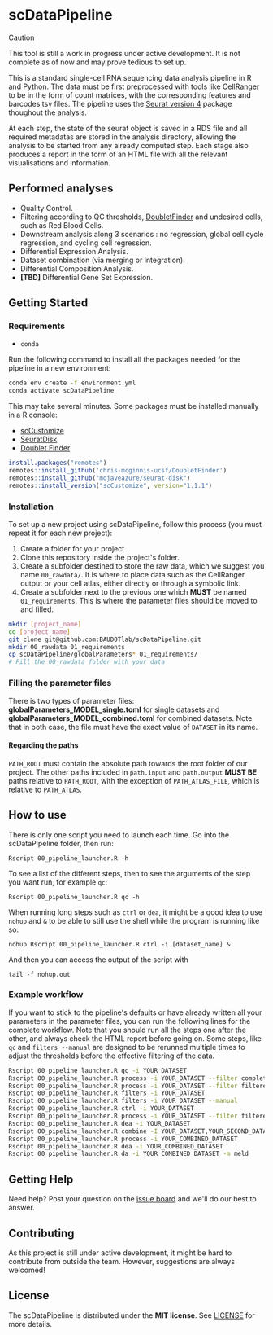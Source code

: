 # scDataPipeline

> [!CAUTION]
> This tool is still a work in progress under active development. It is not complete as of now and may prove tedious to set up.

This is a standard single-cell RNA sequencing data analysis pipeline in R and Python. The data must be first preprocessed with tools like [CellRanger](https://github.com/10XGenomics/cellranger) to be in the form of count matrices, with the corresponding features and barcodes tsv files. The pipeline uses the [Seurat version 4](https://satijalab.org/seurat/) package thoughout the analysis.

At each step, the state of the seurat object is saved in a RDS file and all required metadatas are stored in the analysis directory, allowing the analysis to be started from any already computed step. Each stage also produces a report in the form of an HTML file with all the relevant visualisations and information.

## Performed analyses

- Quality Control.
- Filtering according to QC thresholds, [DoubletFinder](https://github.com/chris-mcginnis-ucsf/DoubletFinder) and undesired cells, such as Red Blood Cells.
- Downstream analysis along 3 scenarios : no regression, global cell cycle regression, and cycling cell regression.
- Differential Expression Analysis.
- Dataset combination (via merging or integration).
- Differential Composition Analysis.
- **[TBD]** Differential Gene Set Expression.

## Getting Started

### Requirements

- `conda`

Run the following command to install all the packages needed for the pipeline in a new environment:

```bash
conda env create -f environment.yml
conda activate scDataPipeline
```

This may take several minutes. Some packages must be installed manually in a R console:

- [scCustomize](https://github.com/samuel-marsh/scCustomize)
- [SeuratDisk](https://github.com/mojaveazure/seurat-disk)
- [Doublet Finder](https://github.com/chris-mcginnis-ucsf/DoubletFinder)

```R
install.packages("remotes")
remotes::install_github('chris-mcginnis-ucsf/DoubletFinder')
remotes::install_github("mojaveazure/seurat-disk")
remotes::install_version("scCustomize", version="1.1.1")
```

### Installation

To set up a new project using scDataPipeline, follow this process (you must repeat it for each new project):

1. Create a folder for your project
2. Clone this repository inside the project's folder.
3. Create a subfolder destined to store the raw data, which we suggest you name `00_rawdata/`. It is where to place data such as the CellRanger output or your cell atlas, either directly or through a symbolic link.
4. Create a subfolder next to the previous one which **MUST** be named `01_requirements`. This is where the parameter files should be moved to and filled.

```bash
mkdir [project_name]
cd [project_name]
git clone git@github.com:BAUDOTlab/scDataPipeline.git
mkdir 00_rawdata 01_requirements
cp scDataPipeline/globalParameters* 01_requirements/
# Fill the 00_rawdata folder with your data
```

### Filling the parameter files

There is two types of parameter files: **globalParameters_MODEL_single.toml** for single datasets and **globalParameters_MODEL_combined.toml** for combined datasets. Note that in both case, the file must have the exact value of `DATASET` in its name.

#### Regarding the paths

`PATH_ROOT` must contain the absolute path towards the root folder of our project. The other paths included in `path.input` and `path.output` **MUST BE** paths relative to `PATH_ROOT`, with the exception of `PATH_ATLAS_FILE`, which is relative to `PATH_ATLAS`.

## How to use

There is only one script you need to launch each time. Go into the scDataPipeline folder, then run:

```
Rscript 00_pipeline_launcher.R -h
```

To see a list of the different steps, then to see the arguments of the step you want run, for example `qc`:

```
Rscript 00_pipeline_launcher.R qc -h
```

When running long steps such as `ctrl` or `dea`, it might be a good idea to use `nohup` and `&` to be able to still use the shell while the program is running like so:

```
nohup Rscript 00_pipeline_launcher.R ctrl -i [dataset_name] &
```

And then you can access the output of the script with

```
tail -f nohup.out
```

### Example workflow

If you want to stick to the pipeline's defaults or have already written all your parameters in the parameter files, you can run the following lines for the complete workflow. Note that you should run all the steps one after the other, and always check the HTML report before going on. Some steps, like `qc` and `filters --manual` are designed to be rerunned multiple times to adjust the thresholds before the effective filtering of the data.

```bash
Rscript 00_pipeline_launcher.R qc -i YOUR_DATASET
Rscript 00_pipeline_launcher.R process -i YOUR_DATASET --filter complete
Rscript 00_pipeline_launcher.R process -i YOUR_DATASET --filter filtered
Rscript 00_pipeline_launcher.R filters -i YOUR_DATASET
Rscript 00_pipeline_launcher.R filters -i YOUR_DATASET --manual               # Optional step
Rscript 00_pipeline_launcher.R ctrl -i YOUR_DATASET
Rscript 00_pipeline_launcher.R process -i YOUR_DATASET --filter filtered --good_quality
Rscript 00_pipeline_launcher.R dea -i YOUR_DATASET
Rscript 00_pipeline_launcher.R combine -I YOUR_DATASET,YOUR_SECOND_DATASET
Rscript 00_pipeline_launcher.R process -i YOUR_COMBINED_DATASET
Rscript 00_pipeline_launcher.R dea -i YOUR_COMBINED_DATASET
Rscript 00_pipeline_launcher.R da -i YOUR_COMBINED_DATASET -m meld
```

## Getting Help

Need help? Post your question on the [issue board](https://github.com/BAUDOTlab/scDataPipeline/issues) and we'll do our best to answer.

## Contributing

As this project is still under active development, it might be hard to contribute from outside the team. However, suggestions are always welcomed!

## License

The scDataPipeline is distributed under the **MIT license**. See [LICENSE](./LICENSE) for more details.
